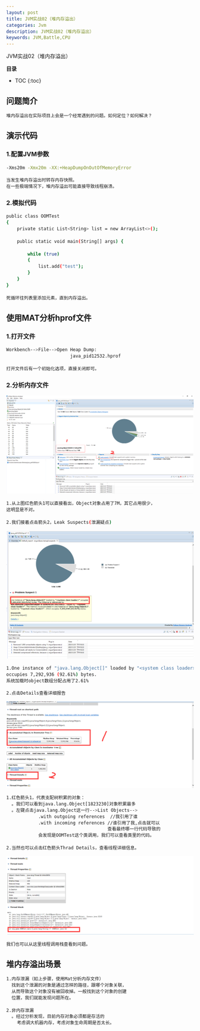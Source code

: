 ```yaml
---
layout: post
title: JVM实战02（堆内存溢出）
categories: Jvm
description: JVM实战02（堆内存溢出）
keywords: JVM,Battle,CPU
---
```


JVM实战02（堆内存溢出）

**目录**

* TOC
{:toc}

## 问题简介

```sh
堆内存溢出在实际项目上会是一个经常遇到的问题。如何定位？如何解决？
```

## 演示代码

### 1.配置JVM参数

```sh
-Xms20m -Xmx20m -XX:+HeapDumpOnOutOfMemoryError

当发生堆内存溢出时转存内存快照。
在一些极端情况下，堆内存溢出可能直接导致线程崩溃。
```
### 2.模拟代码

```sh
public class OOMTest
{
    private static List<String> list = new ArrayList<>();

    public static void main(String[] args) {

        while (true)
        {
            list.add("test");
        }
    }
}

死循环往列表里添加元素，直到内存溢出。
```

## 使用MAT分析hprof文件

### 1.打开文件

```sh
Workbench-->File-->Open Heap Dump:
                        java_pid12532.hprof

打开文件后有一个初始化选项，直接关闭即可。                      
```

### 2.分析内存文件

![](/images/posts/jvm/battle/5.png)

```sh
1.从上图红色箭头1可以直接看出，Object对象占用了7M，其它占用很少，
这明显是不对。 

2.我们接着点击箭头2，Leak Suspects(泄漏疑点)
```

![](/images/posts/jvm/battle/6.png)

```sh
1.One instance of "java.lang.Object[]" loaded by "<system class loader>" 
occupies 7,292,936 (92.61%) bytes.
系统加载时object数组分配占用了2.61%

2.点击Details查看详细报告
```

![](/images/posts/jvm/battle/7.png)

```sh
1.红色箭头1，代表支配树积累的对象：
  。我们可以看到java.lang.Object[1823230]对象积累最多
  。左键点击java.lang.Object这一行-->List Objects-->
            .with outgoing references  //我引用了谁
            .with incoming references //谁引用了我,点击就可以
                                      查看最终哪一行代码导致的
            会发现是OOMTest这个类调用，我们可以查看类里的代码。

2.当然也可以点击红色箭头Thrad Details，查看线程详细信息。
```

![](/images/posts/jvm/battle/8.png)

```sh
我们也可以从这里线程调用栈查看到问题。
```

## 堆内存溢出场景

```sh
1.内存泄漏（如上步骤，使用Mat分析内存文件）
  找到这个泄漏的对象是通过怎样的路径，跟哪个对象关联，
  从而导致这个对象没有被回收掉。一般找到这个对象的创建
  位置，我们就能发现问题所在。

2.非内存泄漏
  。经过分析发现，目前内存对象必须都是存活的
    考虑调大机器内存，考虑对象生命周期是否太长。
```